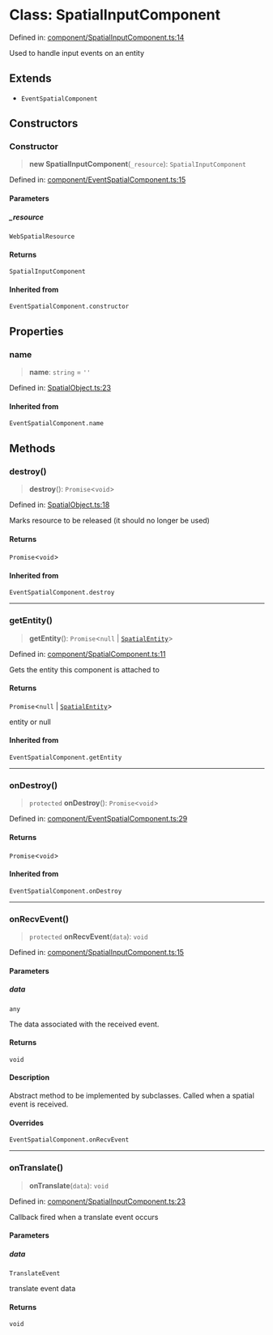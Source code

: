 # Class: SpatialInputComponent

Defined in: [component/SpatialInputComponent.ts:14](https://github.com/webspatial/webspatial-sdk/blob/main/core/src/core/component/SpatialInputComponent.ts#L14)

Used to handle input events on an entity

## Extends

- `EventSpatialComponent`

## Constructors

### Constructor

> **new SpatialInputComponent**(`_resource`): `SpatialInputComponent`

Defined in: [component/EventSpatialComponent.ts:15](https://github.com/webspatial/webspatial-sdk/blob/main/core/src/core/component/EventSpatialComponent.ts#L15)

#### Parameters

##### \_resource

`WebSpatialResource`

#### Returns

`SpatialInputComponent`

#### Inherited from

`EventSpatialComponent.constructor`

## Properties

### name

> **name**: `string` = `''`

Defined in: [SpatialObject.ts:23](https://github.com/webspatial/webspatial-sdk/blob/main/core/src/core/SpatialObject.ts#L23)

#### Inherited from

`EventSpatialComponent.name`

## Methods

### destroy()

> **destroy**(): `Promise`\<`void`\>

Defined in: [SpatialObject.ts:18](https://github.com/webspatial/webspatial-sdk/blob/main/core/src/core/SpatialObject.ts#L18)

Marks resource to be released (it should no longer be used)

#### Returns

`Promise`\<`void`\>

#### Inherited from

`EventSpatialComponent.destroy`

***

### getEntity()

> **getEntity**(): `Promise`\<`null` \| [`SpatialEntity`](SpatialEntity.md)\>

Defined in: [component/SpatialComponent.ts:11](https://github.com/webspatial/webspatial-sdk/blob/main/core/src/core/component/SpatialComponent.ts#L11)

Gets the entity this component is attached to

#### Returns

`Promise`\<`null` \| [`SpatialEntity`](SpatialEntity.md)\>

entity or null

#### Inherited from

`EventSpatialComponent.getEntity`

***

### onDestroy()

> `protected` **onDestroy**(): `Promise`\<`void`\>

Defined in: [component/EventSpatialComponent.ts:29](https://github.com/webspatial/webspatial-sdk/blob/main/core/src/core/component/EventSpatialComponent.ts#L29)

#### Returns

`Promise`\<`void`\>

#### Inherited from

`EventSpatialComponent.onDestroy`

***

### onRecvEvent()

> `protected` **onRecvEvent**(`data`): `void`

Defined in: [component/SpatialInputComponent.ts:15](https://github.com/webspatial/webspatial-sdk/blob/main/core/src/core/component/SpatialInputComponent.ts#L15)

#### Parameters

##### data

`any`

The data associated with the received event.

#### Returns

`void`

#### Description

Abstract method to be implemented by subclasses. Called when a spatial event is received.

#### Overrides

`EventSpatialComponent.onRecvEvent`

***

### onTranslate()

> **onTranslate**(`data`): `void`

Defined in: [component/SpatialInputComponent.ts:23](https://github.com/webspatial/webspatial-sdk/blob/main/core/src/core/component/SpatialInputComponent.ts#L23)

Callback fired when a translate event occurs

#### Parameters

##### data

`TranslateEvent`

translate event data

#### Returns

`void`
